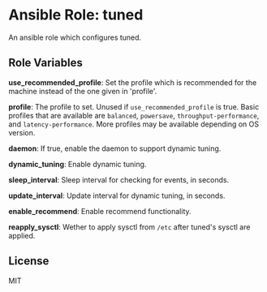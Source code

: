 
# Ansible Role: tuned

An ansible role which configures tuned.

## Role Variables

**use_recommended_profile**: Set the profile which is recommended for the
machine instead of the one given in 'profile'.

**profile**: The profile to set. Unused if `use_recommended_profile` is true.
Basic profiles that are available are `balanced`, `powersave`,
`throughput-performance`, and `latency-performance`. More profiles may be
available depending on OS version.

**daemon**: If true, enable the daemon to support dynamic tuning.

**dynamic_tuning**: Enable dynamic tuning.

**sleep_interval**: Sleep interval for checking for events, in seconds.

**update_interval**: Update interval for dynamic tuning, in seconds.

**enable_recommend**: Enable recommend functionality.

**reapply_sysctl**: Wether to apply sysctl from `/etc` after tuned's sysctl are
applied.

## License

MIT

